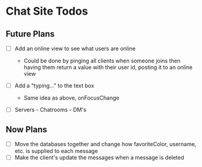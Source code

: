 # Chat Site Todos

## Future Plans

- [ ] Add an online view to see what users are online
  - Could be done by pinging all clients when someone joins then having them return a value with their user id, posting it to an online view
- [ ] Add a "typing..." to the text box
  - Same idea as above, onFocusChange
- [ ] Servers - Chatrooms - DM's


## Now Plans

- [ ] Move the databases together and change how favoriteColor, username, etc. is supplied to each message
- [ ] Make the client's update the messages when a message is deleted